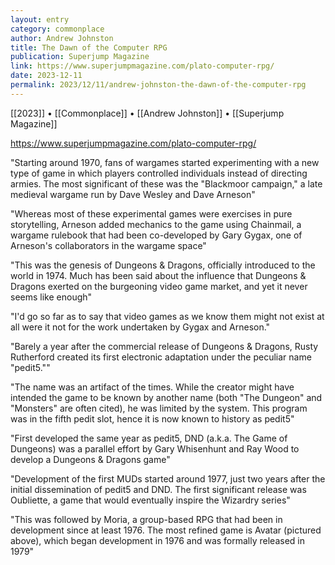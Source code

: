 ```yaml
---
layout: entry
category: commonplace
author: Andrew Johnston
title: The Dawn of the Computer RPG
publication: Superjump Magazine
link: https://www.superjumpmagazine.com/plato-computer-rpg/
date: 2023-12-11
permalink: 2023/12/11/andrew-johnston-the-dawn-of-the-computer-rpg
---
```


[[2023]] • [[Commonplace]] • [[Andrew Johnston]] • [[Superjump Magazine]]

https://www.superjumpmagazine.com/plato-computer-rpg/

"Starting around 1970, fans of wargames started experimenting with a new type of game in which players controlled individuals instead of directing armies. The most significant of these was the "Blackmoor campaign," a late medieval wargame run by Dave Wesley and Dave Arneson"

"Whereas most of these experimental games were exercises in pure storytelling, Arneson added mechanics to the game using Chainmail, a wargame rulebook that had been co-developed by Gary Gygax, one of Arneson's collaborators in the wargame space"

"This was the genesis of Dungeons & Dragons, officially introduced to the world in 1974. Much has been said about the influence that Dungeons & Dragons exerted on the burgeoning video game market, and yet it never seems like enough"

"I'd go so far as to say that video games as we know them might not exist at all were it not for the work undertaken by Gygax and Arneson."

"Barely a year after the commercial release of Dungeons & Dragons, Rusty Rutherford created its first electronic adaptation under the peculiar name "pedit5.""

"The name was an artifact of the times. While the creator might have intended the game to be known by another name (both "The Dungeon" and "Monsters" are often cited), he was limited by the system. This program was in the fifth pedit slot, hence it is now known to history as pedit5"

"First developed the same year as pedit5, DND (a.k.a. The Game of Dungeons) was a parallel effort by Gary Whisenhunt and Ray Wood to develop a Dungeons & Dragons game"

"Development of the first MUDs started around 1977, just two years after the initial dissemination of pedit5 and DND. The first significant release was Oubliette, a game that would eventually inspire the Wizardry series"

"This was followed by Moria, a group-based RPG that had been in development since at least 1976. The most refined game is Avatar (pictured above), which began development in 1976 and was formally released in 1979"
